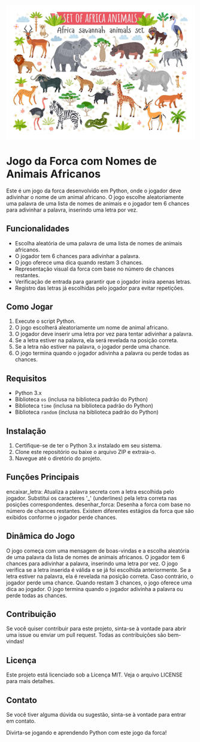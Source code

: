 ![Animais Africanos](/img/africa-savannah-animals.jpg)

# Jogo da Forca com Nomes de Animais Africanos

Este é um jogo da forca desenvolvido em Python, onde o jogador deve adivinhar o nome de um animal africano. O jogo escolhe aleatoriamente uma palavra de uma lista de nomes de animais e o jogador tem 6 chances para adivinhar a palavra, inserindo uma letra por vez.

## Funcionalidades

- Escolha aleatória de uma palavra de uma lista de nomes de animais africanos.
- O jogador tem 6 chances para adivinhar a palavra.
- O jogo oferece uma dica quando restam 3 chances.
- Representação visual da forca com base no número de chances restantes.
- Verificação de entrada para garantir que o jogador insira apenas letras.
- Registro das letras já escolhidas pelo jogador para evitar repetições.

## Como Jogar

1. Execute o script Python.
2. O jogo escolherá aleatoriamente um nome de animal africano.
3. O jogador deve inserir uma letra por vez para tentar adivinhar a palavra.
4. Se a letra estiver na palavra, ela será revelada na posição correta.
5. Se a letra não estiver na palavra, o jogador perde uma chance.
6. O jogo termina quando o jogador adivinha a palavra ou perde todas as chances.

## Requisitos

- Python 3.x
- Biblioteca `os` (inclusa na biblioteca padrão do Python)
- Biblioteca `time` (inclusa na biblioteca padrão do Python)
- Biblioteca `random` (inclusa na biblioteca padrão do Python)

## Instalação

1. Certifique-se de ter o Python 3.x instalado em seu sistema.
2. Clone este repositório ou baixe o arquivo ZIP e extraia-o.
3. Navegue até o diretório do projeto.

## Funções Principais

encaixar_letra: Atualiza a palavra secreta com a letra escolhida pelo jogador. Substitui os caracteres '_' (underlines) pela letra correta nas posições correspondentes.
desenhar_forca: Desenha a forca com base no número de chances restantes. Existem diferentes estágios da forca que são exibidos conforme o jogador perde chances.

## Dinâmica do Jogo
O jogo começa com uma mensagem de boas-vindas e a escolha aleatória de uma palavra da lista de nomes de animais africanos.
O jogador tem 6 chances para adivinhar a palavra, inserindo uma letra por vez.
O jogo verifica se a letra inserida é válida e se já foi escolhida anteriormente.
Se a letra estiver na palavra, ela é revelada na posição correta. Caso contrário, o jogador perde uma chance.
Quando restam 3 chances, o jogo oferece uma dica ao jogador.
O jogo termina quando o jogador adivinha a palavra ou perde todas as chances.

## Contribuição

Se você quiser contribuir para este projeto, sinta-se à vontade para abrir uma issue ou enviar um pull request. Todas as contribuições são bem-vindas!

## Licença
Este projeto está licenciado sob a Licença MIT. Veja o arquivo LICENSE para mais detalhes.

## Contato
Se você tiver alguma dúvida ou sugestão, sinta-se à vontade para entrar em contato.

Divirta-se jogando e aprendendo Python com este jogo da forca!

